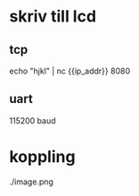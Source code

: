 # skriv till lcd

## tcp
echo "hjkl" | nc {{ip_addr}} 8080

## uart
115200 baud

# koppling
./image.png
